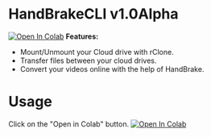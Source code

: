 # HandBrakeCLI v1.0Alpha
[![Open In Colab](https://colab.research.google.com/assets/colab-badge.svg)](https://colab.research.google.com/github/SKGHD/Handy/blob/master/HandyCLI.ipynb)
<b>Features:</b><br>
<ul>
  <li>Mount/Unmount your Cloud drive with rClone.</li>
  <li>Transfer files between your cloud drives.</li>
  <li>Convert your videos online with the help of HandBrake.</li>
</ul> 


# Usage
Click on the "Open in Colab" button.
[![Open In Colab](https://colab.research.google.com/assets/colab-badge.svg)](https://colab.research.google.com/github/SKGHD/Handy/blob/master/HandyCLI.ipynb)
